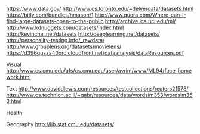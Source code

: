 https://www.data.gov/
http://www.cs.toronto.edu/~delve/data/datasets.html
https://bitly.com/bundles/hmason/1
http://www.quora.com/Where-can-I-find-large-datasets-open-to-the-public
http://archive.ics.uci.edu/ml/
http://www.kdnuggets.com/datasets/index.html
http://kevinchai.net/datasets
http://deeplearning.net/datasets/
http://personality-testing.info/_rawdata/
http://www.grouplens.org/datasets/movielens/
https://d396qusza40orc.cloudfront.net/dataanalysis/dataResources.pdf

Visual
http://www.cs.cmu.edu/afs/cs.cmu.edu/user/avrim/www/ML94/face_homework.html

Text
http://www.daviddlewis.com/resources/testcollections/reuters21578/
http://www.cs.technion.ac.il/~gabr/resources/data/wordsim353/wordsim353.html

Health

Geography
http://lib.stat.cmu.edu/datasets/